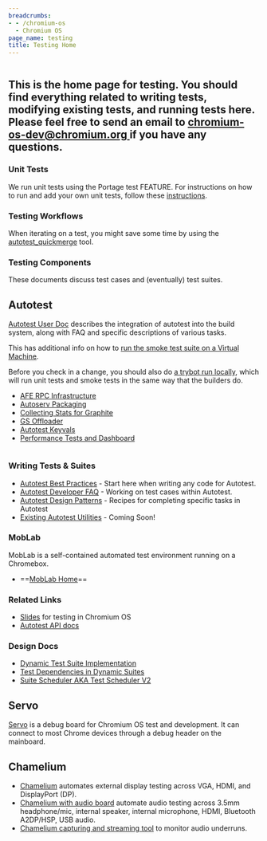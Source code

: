 ```yaml
---
breadcrumbs:
- - /chromium-os
  - Chromium OS
page_name: testing
title: Testing Home
---
```


<div class="two-column-container">
<div class="column">

## This is the home page for testing. You should find everything related to writing tests, modifying existing tests, and running tests here. Please feel free to send an email to [chromium-os-dev@chromium.org ](mailto:chromium-os-dev@chromium.org)if you have any questions.

### Unit Tests

We run unit tests using the Portage test FEATURE. For instructions on how to run
and add your own unit tests, follow these
[instructions](/chromium-os/developer-library/guides/testing/running-unit-tests/).

### Testing Workflows

When iterating on a test, you might save some time by using the
[autotest_quickmerge](/system/errors/NodeNotFound) tool.

### **Testing Components**

These documents discuss test cases and (eventually) test suites.

## Autotest

[Autotest User Doc](/chromium-os/testing/autotest-user-doc) describes the
integration of autotest into the build system, along with FAQ and specific
descriptions of various tasks.

This has additional info on how to [run the smoke test suite on a Virtual
Machine](/chromium-os/testing/running-smoke-suite-on-a-vm-image).

Before you check in a change, you should also do [a trybot run
locally](/chromium-os/build/local-trybot-documentation), which will run unit
tests and smoke tests in the same way that the builders do.

*   [AFE RPC
            Infrastructure](/chromium-os/testing/afe-rpc-infrastructure)
*   [Autoserv Packaging](/chromium-os/testing/autoserv-packaging)
*   [Collecting Stats for
            Graphite](/chromium-os/testing/collecting-stats-for-graphite)
*   [GS Offloader](/chromium-os/testing/gs-offloader)
*   [Autotest Keyvals](/chromium-os/testing/autotest-keyvals)
*   [Performance Tests and Dashboard](/chromium-os/testing/perf-data)

</div>
<div class="column">

### Writing Tests & Suites

*   [Autotest Best
            Practices](https://chromium.googlesource.com/chromiumos/third_party/autotest/+/HEAD/docs/best-practices.md)
            - Start here when writing any code for Autotest.
*   [Autotest Developer
            FAQ](/chromium-os/testing/autotest-developer-faq) - Working on test
            cases within Autotest.
*   [Autotest Design
            Patterns](/chromium-os/testing/autotest-design-patterns) - Recipes
            for completing specific tasks in Autotest
*   [Existing Autotest
            Utilities](/chromium-os/testing/existing-autotest-utilities) -
            Coming Soon!

### MobLab

MobLab is a self-contained automated test environment running on a Chromebox.

*   ==[MobLab Home](/chromium-os/testing/moblab)==

### Related Links

*   [Slides](https://docs.google.com/present/edit?id=0AXd3jph7Jzc6ZGQ4NjI1el8waGszOXZwZmI)
            for testing in Chromium OS
*   [Autotest API
            docs](https://github.com/autotest/autotest/wiki/TestDeveloper)

### Design Docs

*   [Dynamic Test Suite
            Implementation](/chromium-os/testing/dynamic-test-suites)
*   [Test Dependencies in Dynamic
            Suites](/chromium-os/testing/test-dependencies-in-dynamic-suites)
*   [Suite Scheduler AKA Test Scheduler
            V2](/chromium-os/testing/suite_scheduler-1)

## Servo

[Servo](https://chromium.googlesource.com/chromiumos/third_party/hdctools/+/HEAD/docs/servo.md) is a debug board for Chromium OS test and development. It can connect to
most Chrome devices through a debug header on the mainboard.

## Chamelium

*   [Chamelium](/chromium-os/testing/chamelium) automates external
            display testing across VGA, HDMI, and DisplayPort (DP).
*   [Chamelium with audio
            board](/chromium-os/testing/chamelium-audio-board) automate audio
            testing across 3.5mm headphone/mic, internal speaker, internal
            microphone, HDMI, Bluetooth A2DP/HSP, USB audio.
*   [Chamelium capturing and streaming
            tool](/chromium-os/testing/chamelium-audio-streaming) to monitor
            audio underruns.

</div>
</div>
